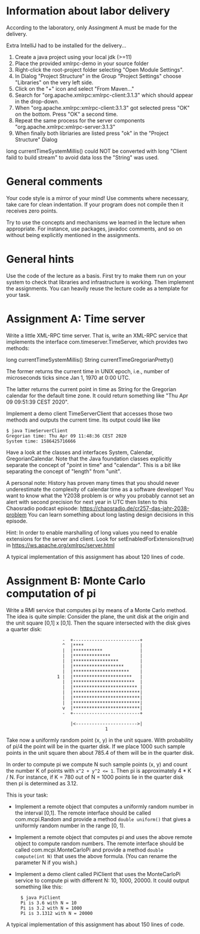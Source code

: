# Information about labor delivery

According to the laboratory, only Assingment A must be made for the delivery. 

Extra IntelliJ had to be installed for the delivery...
1) Create a java project using your local jdk (>=11)
1) Place the provided xmlrpc-demo in your source folder
1) Right-click the root-project folder selecting "Open Module Settings".
1) In Dialog "Project Structure" in the Group "Project Settings" choose
   "Libraries" on the very left side.
1) Click on the "+" icon and select "From Maven..."
1) Search for "org.apache.xmlrpc:xmlrpc-client:3.1.3" which should appear in
   the drop-down.
1) When "org.apache.xmlrpc:xmlrpc-client:3.1.3" got selected press "OK" on the
   bottom. Press "OK" a second time.
1) Repeat the same process for the server components
   "org.apache.xmlrpc:xmlrpc-server:3.1.3"
1) When finally both libriaries are listed press "ok" in the "Project Structure"
   Dialog

long currentTimeSystemMillis() could NOT be converted with long "Client faild to build stream" to avoid data loss the "String" was used. 

# General comments

Your code style is a mirror of your mind! Use comments where necessary, take
care for clean indentation. If your program does not compile then it receives
zero points.

Try to use the concepts and mechanisms we learned in the lecture when
appropriate. For instance, use packages, javadoc comments, and so on without
being explicitly mentioned in the assignments.


# General hints

Use the code of the lecture as a basis. First try to make them run on your
system to check that libraries and infrastructure is working. Then implement
the assignments. You can heavily reuse the lecture code as a template for your
task.


# Assignment A: Time server

Write a little XML-RPC time server. That is, write an XML-RPC service that
implements the interface com.timeserver.TimeServer, which provides two methods:

  long currentTimeSystemMillis()
  String currentTimeGregorianPretty()

The former returns the current time in UNIX epoch, i.e., number of microseconds
ticks since Jan 1, 1970 at 0:00 UTC.

The latter returns the current point in time as String for the Gregorian
calendar for the default time zone. It could return something like "Thu Apr 09
09:51:39 CEST 2020".

Implement a demo client TimeServerClient that accesses those two methods and
outputs the current time. Its output could like like

    $ java TimeServerClient
    Gregorian time: Thu Apr 09 11:48:36 CEST 2020
    System time: 1586425716666

Have a look at the classes and interfaces System, Calendar, GregorianCalendar.
Note that the Java foundation classes explicitly separate the concept of
"point in time" and "calendar". This is a bit like separating the concept of
"length" from "unit".

A personal note: History has proven many times that you should never
underestimate the complexity of calendar time as a software developer! You want
to know what the Y2038 problem is or why you probably cannot set an alert with
second precision for next year in UTC then listen to this Chaosradio podcast
episode: https://chaosradio.de/cr257-das-jahr-2038-problem
You can learn something about long lasting design decisions in this episode.

Hint: In order to enable marshalling of long values you need to enable
extensions for the server and client. Look for setEnabledForExtensions(true) in
https://ws.apache.org/xmlrpc/server.html

A typical implementation of this assignment has about 120 lines of code.


# Assignment B: Monte Carlo computation of pi

Write a RMI service that computes pi by means of a Monte Carlo method. The idea
is quite simple: Consider the plane, the unit disk at the origin and the unit
square [0,1] x [0,1]. Then the square intersected with the disk gives a quarter
disk:

                         -  +-------------------------+
                         ^  |****                     |
                         |  |***********              |
                         |  |**************           |
                         |  |*****************        |
                         |  |*******************      |
                         |  |*********************    |
                       1 |  |**********************   |
                         |  |***********************  |
                         |  |************************ |
                         |  |*************************|
                         |  |*************************|
                         |  |*************************|
                         v  |*************************|
                         -  +-------------------------+

                            |<----------------------->|
                                         1


Take now a uniformly random point (x, y) in the unit square. With probability
of pi/4 the point will be in the quarter disk. If we place 1000 such sample
points in the unit square then about 785.4 of them will be in the quarter disk.

In order to compute pi we compute N such sample points (x, y) and count the
number K of points with `x^2 + y^2 <= 1`. Then pi is approximately 4 * K / N.
For instance, if K = 780 out of N = 1000 points lie in the quarter disk then pi
is determined as 3.12.

This is your task:

* Implement a remote object that computes a uniformly random number in the
  interval [0,1]. The remote interface should be called com.mcpi.Random and
  provide a method `double uniform()` that gives a uniformly random number in
  the range [0, 1).

* Implement a remote object that computes pi and uses the above remote object
  to compute random numbers. The remote interface should be called
  com.mcpi.MonteCarloPi and provide a method `double compute(int N)` that
  uses the above formula. (You can rename the parameter N if you wish.)

* Implement a demo client called PiClient that uses the MonteCarloPi service to
  compute pi with different N: 10, 1000, 20000. It could output something
  like this:

        $ java PiClient
        Pi is 3.6 with N = 10
        Pi is 3.2 with N = 1000
        Pi is 3.1312 with N = 20000

A typical implementation of this assignment has about 150 lines of code.